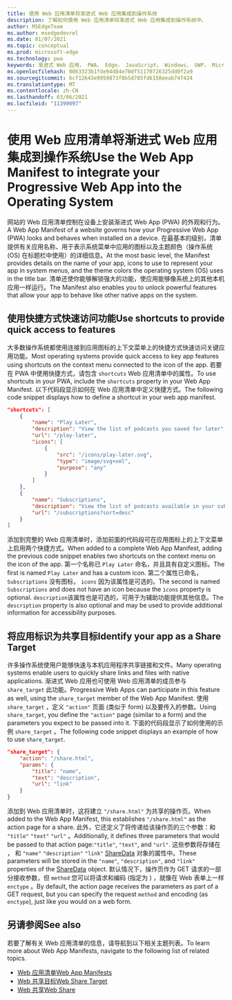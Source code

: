 ```yaml
---
title: 使用 Web 应用清单将渐进式 Web 应用集成到操作系统
description: 了解如何使用 Web 应用清单将渐进式 Web 应用集成到操作系统中。
author: MSEdgeTeam
ms.author: msedgedevrel
ms.date: 01/07/2021
ms.topic: conceptual
ms.prod: microsoft-edge
ms.technology: pwa
keywords: 渐进式 Web 应用， PWA， Edge， JavaScript， Windows， UWP， Microsoft Store
ms.openlocfilehash: 0063323b1fde94d84e70df51170726325dd0f2a9
ms.sourcegitcommit: 6cf12643e9959873f8b5d785fd6158eeab74f424
ms.translationtype: MT
ms.contentlocale: zh-CN
ms.lasthandoff: 03/06/2021
ms.locfileid: "11399097"
---
```

# <a name="use-the-web-app-manifest-to-integrate-your-progressive-web-app-into-the-operating-system"></a><span data-ttu-id="28384-104">使用 Web 应用清单将渐进式 Web 应用集成到操作系统</span><span class="sxs-lookup"><span data-stu-id="28384-104">Use the Web App Manifest to integrate your Progressive Web App into the Operating System</span></span>

<span data-ttu-id="28384-105">网站的 Web 应用清单控制在设备上安装渐进式 Web App \(PWA\) 的外观和行为。</span><span class="sxs-lookup"><span data-stu-id="28384-105">A Web App Manifest of a website governs how your Progressive Web App \(PWA\) looks and behaves when installed on a device.</span></span>  <span data-ttu-id="28384-106">在最基本的级别，清单提供有关应用名称、用于表示系统菜单中应用的图标以及主题颜色（操作系统 \(OS\) 在标题栏中使用）的详细信息。</span><span class="sxs-lookup"><span data-stu-id="28384-106">At the most basic level, the Manifest provides details on the name of your app, icons to use to represent your app in system menus, and the theme colors the operating system \(OS\) uses in the title bar.</span></span>  <span data-ttu-id="28384-107">清单还使你能够解锁强大的功能，使应用能够像系统上的其他本机应用一样运行。</span><span class="sxs-lookup"><span data-stu-id="28384-107">The Manifest also enables you to unlock powerful features that allow your app to behave like other native apps on the system.</span></span>  

## <a name="use-shortcuts-to-provide-quick-access-to-features"></a><span data-ttu-id="28384-108">使用快捷方式快速访问功能</span><span class="sxs-lookup"><span data-stu-id="28384-108">Use shortcuts to provide quick access to features</span></span>  

<span data-ttu-id="28384-109">大多数操作系统都使用连接到应用图标的上下文菜单上的快捷方式快速访问关键应用功能。</span><span class="sxs-lookup"><span data-stu-id="28384-109">Most operating systems provide quick access to key app features using shortcuts on the context menu connected to the icon of the app.</span></span>  <span data-ttu-id="28384-110">若要在 PWA 中使用快捷方式，请包含 `shortcuts` Web 应用清单中的属性。</span><span class="sxs-lookup"><span data-stu-id="28384-110">To use shortcuts in your PWA, include the `shortcuts` property in your Web App Manifest.</span></span>  <span data-ttu-id="28384-111">以下代码段显示如何在 Web 应用清单中定义快捷方式。</span><span class="sxs-lookup"><span data-stu-id="28384-111">The following code snippet displays how to define a shortcut in your web app manifest.</span></span>  

```json
"shortcuts": [
    {
        "name": "Play Later",
        "description": "View the list of podcasts you saved for later",
        "url": "/play-later",
        "icons": [
            {
                "src": "/icons/play-later.svg",
                "type": "image/svg+xml",
                "purpose": "any"
            }
        ]
    },
    {
        "name": "Subscriptions",
        "description": "View the list of podcasts available in your subscription",
        "url": "/subscriptions?sort=desc"
    }
]
```  

<span data-ttu-id="28384-112">添加到完整的 Web 应用清单时，添加前面的代码段可在应用图标上的上下文菜单上启用两个快捷方式。</span><span class="sxs-lookup"><span data-stu-id="28384-112">When added to a complete Web App Manifest, adding the previous code snippet enables two shortcuts on the context menu on the icon of the app.</span></span>  <span data-ttu-id="28384-113">第一个名称已 `Play Later` 命名，并且具有自定义图标。</span><span class="sxs-lookup"><span data-stu-id="28384-113">The first is named `Play Later` and has a custom icon.</span></span>  <span data-ttu-id="28384-114">第二个属性已命名， `Subscriptions` 没有图标， `icons` 因为该属性是可选的。</span><span class="sxs-lookup"><span data-stu-id="28384-114">The second is named `Subscriptions` and does not have an icon because the `icons` property is optional.</span></span>  <span data-ttu-id="28384-115">`description`该属性也是可选的，可用于为辅助功能提供其他信息。</span><span class="sxs-lookup"><span data-stu-id="28384-115">The `description` property is also optional and may be used to provide additional information for accessibility purposes.</span></span>  

## <a name="identify-your-app-as-a-share-target"></a><span data-ttu-id="28384-116">将应用标识为共享目标</span><span class="sxs-lookup"><span data-stu-id="28384-116">Identify your app as a Share Target</span></span>

<span data-ttu-id="28384-117">许多操作系统使用户能够快速与本机应用程序共享链接和文件。</span><span class="sxs-lookup"><span data-stu-id="28384-117">Many operating systems enable users to quickly share links and files with native applications.</span></span> <span data-ttu-id="28384-118">渐进式 Web 应用也可使用 Web 应用清单的成员参与 `share_target` 此功能。</span><span class="sxs-lookup"><span data-stu-id="28384-118">Progressive Web Apps can participate in this feature as well, using the `share_target` member of the Web App Manifest.</span></span>  <span data-ttu-id="28384-119">使用 `share_target` ，定义 `"action"` 页面 \(类似于 form\) 以及要传入的参数。</span><span class="sxs-lookup"><span data-stu-id="28384-119">Using `share_target`, you define the `"action"` page \(similar to a form\) and the parameters you expect to be passed into it.</span></span>  <span data-ttu-id="28384-120">下面的代码段显示了如何使用的示例 `share_target` 。</span><span class="sxs-lookup"><span data-stu-id="28384-120">The following code snippet displays an example of how to use `share_target`.</span></span>

```json
"share_target": {
    "action": "/share.html",
    "params": {
        "title": "name",
        "text": "description",
        "url": "link"
    }
}
```

<span data-ttu-id="28384-121">添加到 Web 应用清单时，这将建立 `"/share.html"` 为共享的操作页。</span><span class="sxs-lookup"><span data-stu-id="28384-121">When added to the Web App Manifest, this establishes `"/share.html"` as the action page for a share.</span></span> <span data-ttu-id="28384-122">此外，它还定义了将传递给该操作页的三个参数：和 `"title"` `"text"` `"url"` 。</span><span class="sxs-lookup"><span data-stu-id="28384-122">Additionally, it defines three parameters that would be passed to that action page:`"title"`, `"text"`, and `"url"`.</span></span>  <span data-ttu-id="28384-123">这些参数将存储在 ， 和 `"name"` `"description"` `"link"` [ShareData][GitHubWicgWebShareDomSharedata] 对象的属性中。</span><span class="sxs-lookup"><span data-stu-id="28384-123">These parameters will be stored in the `"name"`, `"description"`, and `"link"` properties of the [ShareData][GitHubWicgWebShareDomSharedata] object.</span></span>  <span data-ttu-id="28384-124">默认情况下，操作页作为 GET 请求的一部分接收参数，但 `method` 您可以将请求和编码 \(指定为 \) ，就像在 Web 表单上一样 `enctype` 。</span><span class="sxs-lookup"><span data-stu-id="28384-124">By default, the action page receives the parameters as part of a GET request, but you can specify the request `method` and encoding \(as `enctype`\), just like you would on a web form.</span></span>

## <a name="see-also"></a><span data-ttu-id="28384-125">另请参阅</span><span class="sxs-lookup"><span data-stu-id="28384-125">See also</span></span>  

<span data-ttu-id="28384-126">若要了解有关 Web 应用清单的信息，请导航到以下相关主题列表。</span><span class="sxs-lookup"><span data-stu-id="28384-126">To learn more about Web App Manifests, navigate to the following list of related topics.</span></span>  

*   [<span data-ttu-id="28384-127">Web 应用清单</span><span class="sxs-lookup"><span data-stu-id="28384-127">Web App Manifests</span></span>][MDNWebAppManifests]  
*   [<span data-ttu-id="28384-128">Web 共享目标</span><span class="sxs-lookup"><span data-stu-id="28384-128">Web Share Target</span></span>][GitHubWicgWebShareTarget]
*   [<span data-ttu-id="28384-129">Web 共享</span><span class="sxs-lookup"><span data-stu-id="28384-129">Web Share</span></span>][GithubW3cWebShare]
    
<!-- links -->  

[MDNWebAppManifests]: https://developer.mozilla.org/docs/Web/Manifest "Web 应用清单|MDN"  

[GitHubWicgWebShareTarget]: https://wicg.github.io/web-share-target "Web 共享目标 API |WICG"
[GitHubWicgWebShareDomSharedata]: https://wicg.github.io/web-share#dom-sharedata "ShareData 字典 - Web 共享 API |WICG"  

[GithubW3cWebShare]: https://w3c.github.io/web-share/ "Web 共享 API |WICG"
